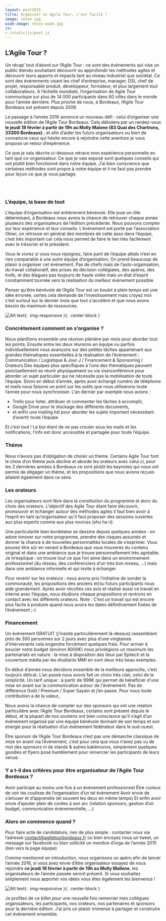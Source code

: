 ```yaml
---
layout: post2015
title: Organiser un Agile Tour, c'est facile !
image: retex.jpg
wide-image: retex-wide.jpg
js:
- /static/js/post.js
---
```


## L’Agile Tour ?

Un récap’ tout d’abord sur l’Agile Tour : ce sont des évènements qui vise un public étendu souhaitant découvrir ou approfondir les méthodes agiles et découvrir leurs apports et impacts tant au niveau industriel que sociétal.
Ce sont des évènements visant les chef d’entreprise, manager, DSI, chef de projet, responsable produit, développeur, formateur, et plus largement tout collaborateurs.
A l’échelle mondiale, l’organisation de Agile Tour communique sur plus de 14 000 participants dans 80 villes dans le monde pour l’année dernière.
Plus proche de nous, à Bordeaux, l’Agile Tour Bordeaux est présent depuis 2008.
<!--more-->

Le passage à l’année 2016 annonce un nouveau défi : celui d’organiser une nouvelle édition de l’Agile Tour Bordeaux. Cela débutera par un rendez-vous **le jeudi 18 février à partir de 19h au Molly Malone (83 Quai des Chartrons, 33300 Bordeaux)** ; et afin d’aider les futurs organisateurs ou bien de convaincre ceux qui hésite encore à rejoindre cette aventure je vous propose un retour d’expérience.

Ce que je vais décrire ci-dessous retrace mon expérience personnelle en tant que co-organisateur. Ce que je vais exposé sont quelques conseils qui ont plutôt bien fonctionné dans notre équipe. J’ai bien conscience que certaines méthodes sont propre à notre équipe et il ne faut pas prendre pour leçon ce que je vous partage.

<br>
<br>

### L’équipe, la base de tout 
L’équipe d’organisation est entièrement bénévole. Elle joue un rôle déterminant, à Bordeaux nous avons la chance de retrouver chaque année plusieurs des organisateurs de l’édition précédente. Nous pouvons compter sur leur expérience et leur conseils. 
L’évènement est porté par l’association Okiwi, on retrouve en général des membres de cette asso dans l’équipe, c’est très important car cela nous permet de faire le lien très facilement avec le trésorier et le président.

Vous le vivrez si vous nous rejoignez, faire parti de l’équipe atbdx n’est en rien comparable à une autre équipe d’organisation, On prend beaucoup de plaisir à organiser cet évènement. Pas de chefs mais de l’auto-organisation, du travail collaboratif, des prises de décision collégiales, des apéros, des trolls, et des blagues pas toujours de haute volée mais un état d’esprit constamment tournée vers la réalisation du meilleur évènement possible.  

Penser qu’être bénévole de l’Agile Tour est un boulot à plein temps est une idée erronée, certes cela demande de l’investissement mais croyez moi c’est surtout sur le dernier mois que tout s'accélère et que nous avons besoin du maximum de ressources. 

![Alt text](/static/img/blog/chocolat.png){: .img-responsive }{: .center-block }

### Concrètement comment on s’organise ?

Nous planifions ensemble une réunion plénière par mois pour aborder tout les points. Ensuite entre les deux réunions en équipe ou parfois individuellement nous avançons sur des petites tâches appartenant aux grandes thématiques essentielles à la réalisation de l’évènement : Communication / Logistique & Jour J / Financement & Sponsoring / Orateurs
Des équipes plus spécifiques à l’une des thématiques peuvent ponctuellement se réunir physiquement ou via visioconférence pour aborder un sujet particulier qui ne nécessite pas la mobilisation de toute l’équipe.
Sinon en début d’année, après avoir échangé numéro de téléphone et mails nous faisons un point sur les outils que nous utiliserons toute l’année pour nous synchroniser. L’an dernier par exemple nous avions : 
  * Trello pour lister, attribuer et commenter les tâches à accomplir, 
  * Google Drive pour le stockage des différents documents, 
  * et enfin une mailing list pour aborder les sujets important nécessitant d’avertir toute l’équipe.

  Et c’est tout ! Le but étant de ne pas crouler sous les mails et les notifications, l’info est donc accessible et partagée pour toute l’équipe.

### Thème

Nous n’avons pas d’obligation de choisir un thème. Certains Agile Tour font le choix d’un thème puis décline et aborde les orateurs avec celui ci, pour les 2 dernières années à Bordeaux ce sont plutôt les keynotes qui nous ont permis de dégager un thème, et les propositions que nous avions reçues allaient également dans ce sens.

### Les orateurs

Les organisateurs sont libre dans la constitution du programme et donc du choix des orateurs. L’objectif des Agile Tour étant faire découvrir, promouvoir et échanger autour des méthodes agiles il faut bien avoir à l’esprit en tant qu’organisateur qu’il faut proposer des sessions ouvertes aux plus experts comme aux plus novices (shu ha ri)

Une particularité bien bordelaise se dessine depuis quelques années : on adore innover sur notre programme, prendre des risques assumés et donner la chance à de nouvelles personnalités locales de s’exprimer. Vous pouvez être sûr en venant à Bordeaux que vous trouverez du contenu original et dans une ambiance que je trouve personnellement très agréable. Je m’explique : on trouve tout ce que l’on aime dans un environnement professionnel (du réseau, des conférenciers d’un très bon niveau, …) mais dans une ambiance informelle et qui invite à échanger.

Pour revenir sur les orateurs : nous avons pris l’initiative de sonder la communauté, les propositions des anciens et/ou futurs participants nous aide grandement. Après avoir récoltés ces avis et réalisé aussi ce travail en interne avec l’équipe, nous étudions chaque propositions et rentrons en contact avec les différents orateurs. 
Note : C’est un travail qui est encore plus facile à produire quand nous avons les dates définitivement fixées de l’évènement ;-)

### Financement

Un évènement GRATUIT (j’insiste particulièrement là-dessus) rassemblant près de 300 personnes sur 2 jours avec plus d’une vingtaines d’intervenants cela engendre forcément quelques frais. Pour arriver à boucler notre budget (environ 8000€) nous privilégions un maximum les partenariats en nature : la mise à disposition des lieux par Epitech et la couverture média par les étudiants MMI en sont deux très beau exemples.

En début d’année nous décidons ensemble de la meilleure approche, c’est toujours délicat. L’an passé nous avons fait un choix très clair, celui de la simplicité. Un tarif unique : à partir de 999€ qui permet de bénéficier d'une mise en avant sur la communication autour de l'événement. Pas de différence Gold / Premium / Super Sayain et j’en passe. Pour nous toute contribution a de la valeur,. 

Nous avons la chance de compter sur des sponsors qui ont une relation particulière avec l’Agile Tour Bordeaux, certains sont présent depuis le début, et la plupart de nos soutiens ont bien conscience qu’il s’agit d’un évènement organisé par une équipe bénévole donnant de son temps et son énergie pour la réalisation d’un évènement fédérateur dans le sud-ouest.

Être sponsor de l’Agile Tour Bordeaux n’est pas une démarche classique de mise en avant via l’évènement, c’est pour cela que vous n’avez pas vu de mot des sponsors ni de stands & autres kakémonos, simplement quelques goodies et flyers posé humblement pour remercier les participants de leurs venue.

### Y a t-il des critères pour être organisateur de l’Agile Tour Bordeaux ?

Avoir participé au moins une fois à un événement professionnel
Être curieux de voir les coulisse de l’organisation d’un tel évènement
Avoir envie de s’amuser et d’apprendre (et souvent les deux en même temps)
Et enfin avoir envie d’ajouter plein de cordes à son arc (relation sponsors, gestion d’un budget, communication évènementielle, …)

### Alors on commence quand ?
Pour faire acte de candidature, rien de plus simple : contacter nous via l’adresse contact@agiletourbordeaux.fr ou bien envoyez nous un tweet, un message sur facebook ou bien sollicité un membre d’orga de l’année 2015 (lien vers la page équipe)

Comme mentionné en introduction, nous organisons un apéro afin de lancer l’année 2016, si vous avez envie d’être organisateur essayez de nous rejoindre **ce jeudi 18 février à partir de 19h au Molly Mallone**, les organisateurs de l’année passée seront présent. Si vous souhaitez simplement nous apporter vos idées vous êtes également les bienvenus !

![Alt text](/static/img/blog/orga.jpg){: .img-responsive }{: .center-block }

Je profites de ce billet pour une nouvelle fois remercier mes collègues organisateurs, les participants, nos orateurs, nos partenaires et sponsors pour la dernière édition. J’ai pris un plaisir immense à partager et construire cet évènement ensemble.
